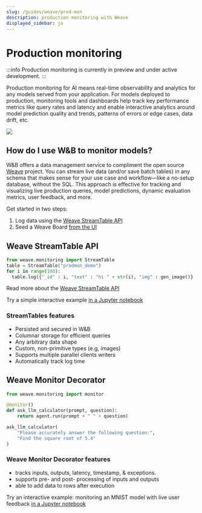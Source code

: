 ```yaml
---
slug: /guides/weave/prod-mon
description: production monitoring with Weave
displayed_sidebar: ja
---
```


# Production monitoring

:::info
Production monitoring is currently in preview and under active development.
:::

Production monitoring for AI means real-time observability and analytics for any models served from your application. For models deployed to production, monitoring tools and dashboards help track key performance metrics like query rates and latency and enable interactive analytics around model prediction quality and trends, patterns of errors or edge cases, data drift, etc.

![](/images/weave/prodmon_mini_overview.gif)

## How do I use W&B to monitor models?

W&B offers a data management service to compliment the open source [Weave](http://github.com/wandb/weave) project. You can stream live data (and/or save batch tables) in any schema that makes sense for your use case and workflow—like a no-setup database, without the SQL. This approach is effective for tracking and visualizing live production queries, model predictions, dynamic evaluation metrics, user feedback, and more. 

Get started in two steps:

1. Log data using the [Weave StreamTable API](./streamtable)
2. Seed a Weave Board [from the UI](boards#seed-a-board)

## Weave StreamTable API

```python
from weave.monitoring import StreamTable
table = StreamTable("prodmon_demo")
for i in range(100):
  table.log({"_id" : i, "text" : "hi " + str(i), "img" : gen_image()}
```
Read more about the [Weave StreamTable API](https://github.com/wandb/weave/blob/master/examples/experimental/ProductionMonitoring/StreamTable.md)

Try a simple interactive example [in a Jupyter notebook](https://github.com/wandb/weave/blob/master/examples/experimental/ProductionMonitoring/stream_table_api.ipynb)

### StreamTables features

* Persisted and secured in W&B
* Columnar storage for efficient queries
* Any arbitrary data shape
* Custom, non-primitive types (e.g, images)
* Supports multiple parallel clients writers
* Automatically track log time

## Weave Monitor Decorator

```python
from weave.monitoring import monitor

@monitor()
def ask_llm_calculator(prompt, question):
	return agent.run(prompt + " " + question)

ask_llm_calculator(
	"Please accurately answer the following question:",
	"Find the square root of 5.4"
)
```

### Weave Monitor Decorator features

* tracks inputs, outputs, latency, timestamp, & exceptions.
* supports pre- and post- processing of inputs and outputs
* able to add data to rows after execution

Try an interactive example: monitoring an MNIST model with live user feedback [in a Jupyter notebook](https://github.com/wandb/weave/blob/master/examples/experimental/ProductionMonitoring/ProductionMonitoringConceptualOverview.ipynb)
